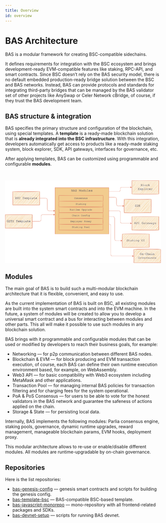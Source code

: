 ```yaml
---
title: Overview
id: overview
---
```


# BAS Architecture

BAS is a modular framework for creating BSC-compatible sidechains. 

It defines requirements for integration with the BSC ecosystem and brings development-ready EVM-compatible features like staking, RPC-API, and smart contracts. Since BSC doesn’t rely on the BAS security model, there is no default embedded production-ready bridge solution between the BSC and BAS networks. Instead, BAS can provide protocols and standards for integrating third-party bridges that can be managed by the BAS validator set of other projects like AnySwap or Celer Network cBridge, of course, if they trust the BAS development team.


## BAS structure & integration

BAS specifies the primary structure and configuration of the blockchain, using special templates. A **template** is a ready-made blockchain solution that is **already integrated into the BSC infrastructure**. With this integration, developers automatically get access to products like a ready-made staking system, block explorer, SDK, API gateways, interfaces for governance, etc. 

After applying templates, BAS can be customized using programmable and configurable **modules**.

<p>
&nbsp;

![BAS architecture](../../../../static/img/bas-architecture.png)

</p>

## Modules

The main goal of BAS is to build such a multi-modular blockchain architecture that it is flexible, convenient, and easy to use.

As the current implementation of BAS is built on BSC, all existing modules are built into the system smart contracts and into the EVM machine. In the future, a system of modules will be created to allow you to develop a universal smart contract and a bus for interacting between modules and other parts. This all will make it possible to use such modules in any blockchain solution.

BAS brings with it programmable and configurable modules that can be used or modified by developers to reach their business goals, for example:
* Networking — for p2p communication between different BAS nodes.
* Blockchain & EVM — for block producing and EVM transaction execution, of course, each BAS can define their own runtime execution environment based, for example, on WebAssembly.
* Web3 API — for basic compatibility with Web3 ecosystem including MetaMask and other applications.
* Transaction Pool — for managing internal BAS policies for transaction filtering and for charging fees for the system operational.
* PoA & PoS Consensus — for users to be able to vote for the honest validators in the BAS network and guarantee the safeness of actions applied on the chain.
* Storage & State — for persisting local data.

Internally, BAS implements the following modules: Parlia consensus engine, staking pools, governance, dynamic runtime upgrades, reward management, manageable blockchain params, EVM hooks, deployment proxy.

This modular architecture allows to re-use or enable/disable different modules. All modules are runtime-upgradable by on-chain governance.

## Repositories

Here is the list repositories:
* [bas-genesis-config](https://github.com/Ankr-network/bas-genesis-config) — genesis smart contracts and scripts for building the genesis config.
* [bas-template-bsc](https://github.com/Ankr-network/bas-template-bsc) — BAS-compatible BSC-based template.
* [bas-javascript-monorepo](https://github.com/Ankr-network/bas-javascript-monorepo) — mono-repository with all frontend-related packages and SDKs.
* [bas-devnet-setup](https://github.com/Ankr-network/bas-devnet-setup) — scripts for running BAS devnet.